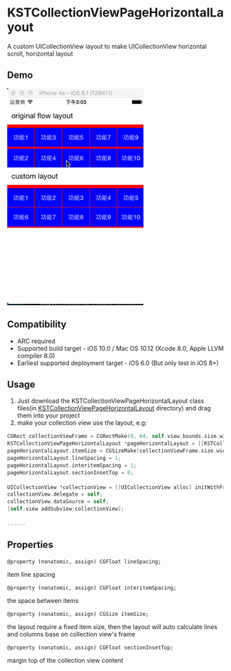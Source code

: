 # KSTCollectionViewPageHorizontalLayout
A custom UICollectionView layout to make UICollectionView horizontal scroll, horizontal layout

## Demo
 ![demo image](KSTCollectionViewPageHorizontalLayout/ScreenShots/demo.gif)

## Compatibility
* ARC required
* Supported build target - iOS 10.0 / Mac OS 10.12 (Xcode 8.0, Apple LLVM compiler 8.0)
* Earliest supported deployment target - iOS 6.0 (But only test in iOS 8+)

## Usage
1. Just download the KSTCollectionViewPageHorizontalLayout class files(in [KSTCollectionViewPageHorizontalLayout](KSTCollectionViewPageHorizontalLayout) directory) and drag them into your project
2. make your collection view use the layout, e.g:
```objectivec
CGRect collectionViewFrame = CGRectMake(0, 64, self.view.bounds.size.width, 100);
KSTCollectionViewPageHorizontalLayout *pageHorizontalLayout = [[KSTCollectionViewPageHorizontalLayout alloc] init];
pageHorizontalLayout.itemSize = CGSizeMake(collectionViewFrame.size.width / 5 - 1, 44);
pageHorizontalLayout.lineSpacing = 1;
pageHorizontalLayout.interitemSpacing = 1;
pageHorizontalLayout.sectionInsetTop = 8;

UICollectionView *collectionView = [[UICollectionView alloc] initWithFrame:collectionViewFrame collectionViewLayout:pageHorizontalLayout];
collectionView.delegate = self;
collectionView.dataSource = self;
[self.view addSubview:collectionView];

......
```

## Properties
	@property (nonatomic, assign) CGFloat lineSpacing;
item line spacing

	@property (nonatomic, assign) CGFloat interitemSpacing;
the space between items

	@property (nonatomic, assign) CGSize itemSize;
the layout require a fixed item size, then the layout will auto calculate lines and columns base on collection view's frame

	@property (nonatomic, assign) CGFloat sectionInsetTop;
margin top of the collection view content
